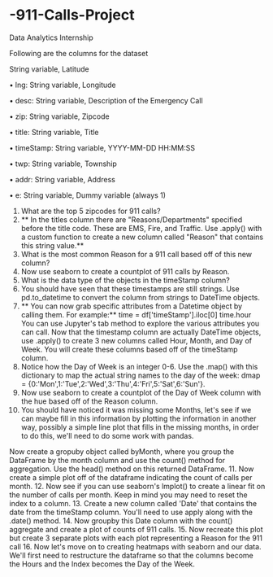 # -911-Calls-Project
Data Analytics Internship

Following are the columns for the dataset

String variable, Latitude

• lng: String variable, Longitude

• desc: String variable, Description of the Emergency Call

• zip: String variable, Zipcode

• title: String variable, Title

• timeStamp: String variable, YYYY-MM-DD HH:MM:SS

• twp: String variable, Township

• addr: String variable, Address

• e: String variable, Dummy variable (always 1)

1. What are the top 5 zipcodes for 911 calls?
2. ** In the titles column there are "Reasons/Departments" specified before the title code. These are EMS, Fire, and Traffic. Use .apply() with a custom function to    create a new column called "Reason" that contains this string value.**
3. What is the most common Reason for a 911 call based off of this new column?
4. Now use seaborn to create a countplot of 911 calls by Reason.
5. What is the data type of the objects in the timeStamp column?
6. You should have seen that these timestamps are still strings. Use pd.to_datetime to convert the column from strings to DateTime objects.
7. ** You can now grab specific attributes from a Datetime object by calling them. For example:** time = df['timeStamp'].iloc[0] time.hour
   You can use Jupyter's tab method to explore the various attributes you can call. Now that the timestamp column are actually DateTime objects, use .apply() to        create 3 new columns called Hour, Month, and Day of Week. You will create these columns based off of the timeStamp column.
8. Notice how the Day of Week is an integer 0-6. Use the .map() with this dictionary to map the actual string names to the day of the week:
   dmap = {0:'Mon',1:'Tue',2:'Wed',3:'Thu',4:'Fri',5:'Sat',6:'Sun'}.  
9. Now use seaborn to create a countplot of the Day of Week column with the hue based off of the Reason column.
10. You should have noticed it was missing some Months, let's see if we can maybe fill in this information by plotting the information in another way, possibly a    simple line plot that fills in the missing months, in order to do this, we'll need to do some work with pandas.

  Now create a gropuby object called byMonth, where you group the DataFrame by the month column and use the count() method for aggregation. Use the head() method   on this returned DataFrame.
11. Now create a simple plot off of the dataframe indicating the count of calls per month.
12. Now see if you can use seaborn's lmplot() to create a linear fit on the number of calls per month. Keep in mind you may need to reset the index to a column.
13. Create a new column called 'Date' that contains the date from the timeStamp column. You'll need to use apply along with the .date() method.
14. Now groupby this Date column with the count() aggregate and create a plot of counts of 911 calls.
15. Now recreate this plot but create 3 separate plots with each plot representing a Reason for the 911 call
16. Now let's move on to creating heatmaps with seaborn and our data. We'll first need to restructure the dataframe so that the columns become the Hours and the Index becomes the Day of the Week.

